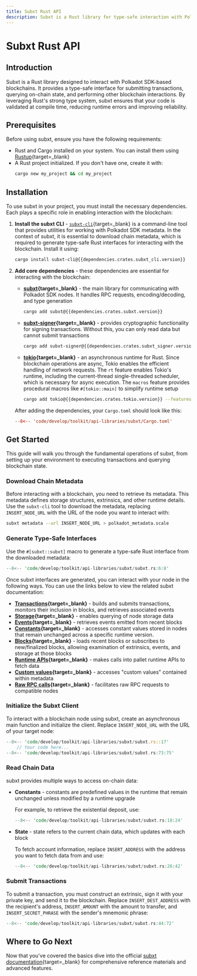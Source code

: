 ```yaml
---
title: Subxt Rust API
description: Subxt is a Rust library for type-safe interaction with Polkadot SDK blockchains, enabling transactions, state queries, runtime API access, and more.
---
```


# Subxt Rust API

## Introduction

Subxt is a Rust library designed to interact with Polkadot SDK-based blockchains. It provides a type-safe interface for submitting transactions, querying on-chain state, and performing other blockchain interactions. By leveraging Rust's strong type system, subxt ensures that your code is validated at compile time, reducing runtime errors and improving reliability.

## Prerequisites

Before using subxt, ensure you have the following requirements:

- Rust and Cargo installed on your system. You can install them using [Rustup](https://rustup.rs/){target=\_blank}
- A Rust project initialized. If you don't have one, create it with:
    ```bash
    cargo new my_project && cd my_project
    ```

## Installation

To use subxt in your project, you must install the necessary dependencies. Each plays a specific role in enabling interaction with the blockchain:

1. **Install the subxt CLI** - [`subxt-cli`](https://crates.io/crates/subxt-cli){target=\_blank} is a command-line tool that provides utilities for working with Polkadot SDK metadata. In the context of subxt, it is essential to download chain metadata, which is required to generate type-safe Rust interfaces for interacting with the blockchain. Install it using:

    ```bash
    cargo install subxt-cli@{{dependencies.crates.subxt_cli.version}}
    ```

2. **Add core dependencies** - these dependencies are essential for interacting with the blockchain:

    - **[subxt](https://crates.io/crates/subxt){target=\_blank}** - the main library for communicating with Polkadot SDK nodes. It handles RPC requests, encoding/decoding, and type generation

        ```bash
        cargo add subxt@{{dependencies.crates.subxt.version}}
        ```

    - **[subxt-signer](https://crates.io/crates/subxt-signer){target=\_blank}** - provides cryptographic functionality for signing transactions. Without this, you can only read data but cannot submit transactions

        ```bash
        cargo add subxt-signer@{{dependencies.crates.subxt_signer.version}}
        ```

    - **[tokio](https://crates.io/crates/tokio){target=\_blank}** - an asynchronous runtime for Rust. Since blockchain operations are async, Tokio enables the efficient handling of network requests. The `rt` feature enables Tokio's runtime, including the current-thread single-threaded scheduler, which is necessary for async execution. The `macros` feature provides procedural macros like `#[tokio::main]` to simplify runtime setup

        ```bash
        cargo add tokio@{{dependencies.crates.tokio.version}} --features rt,macros
        ```

    After adding the dependencies, your `Cargo.toml` should look like this:

    ```toml
    --8<-- 'code/develop/toolkit/api-libraries/subxt/Cargo.toml'
    ```

## Get Started

This guide will walk you through the fundamental operations of subxt, from setting up your environment to executing transactions and querying blockchain state.

### Download Chain Metadata

Before interacting with a blockchain, you need to retrieve its metadata. This metadata defines storage structures, extrinsics, and other runtime details. Use the `subxt-cli` tool to download the metadata, replacing `INSERT_NODE_URL` with the URL of the node you want to interact with:

```bash
subxt metadata --url INSERT_NODE_URL > polkadot_metadata.scale
```

### Generate Type-Safe Interfaces

Use the `#[subxt::subxt]` macro to generate a type-safe Rust interface from the downloaded metadata:

```rust
--8<-- 'code/develop/toolkit/api-libraries/subxt/subxt.rs:6:8'
```

Once subxt interfaces are generated, you can interact with your node in the following ways. You can use the links below to view the related subxt documentation:

- **[Transactions](https://docs.rs/subxt/latest/subxt/book/usage/transactions/index.html){target=\_blank}** - builds and submits transactions, monitors their inclusion in blocks, and retrieves associated events
- **[Storage](https://docs.rs/subxt/latest/subxt/book/usage/storage/index.html){target=\_blank}** - enables querying of node storage data
- **[Events](https://docs.rs/subxt/latest/subxt/book/usage/events/index.html){target=\_blank}** - retrieves events emitted from recent blocks
- **[Constants](https://docs.rs/subxt/latest/subxt/book/usage/constants/index.html){target=\_blank}** - accesses constant values stored in nodes that remain unchanged across a specific runtime version.
- **[Blocks](https://docs.rs/subxt/latest/subxt/book/usage/blocks/index.html){target=\_blank}** - loads recent blocks or subscribes to new/finalized blocks, allowing examination of extrinsics, events, and storage at those blocks
- **[Runtime APIs](https://docs.rs/subxt/latest/subxt/book/usage/runtime_apis/index.html){target=\_blank}** - makes calls into pallet runtime APIs to fetch data
- **[Custom values](https://docs.rs/subxt/latest/subxt/book/usage/custom_values/index.html){target=\_blank}** - accesses "custom values" contained within metadata
- **[Raw RPC calls](https://docs.rs/subxt/latest/subxt/book/usage/rpc/index.html){target=\_blank}** - facilitates raw RPC requests to compatible nodes

### Initialize the Subxt Client

To interact with a blockchain node using subxt, create an asynchronous main function and initialize the client. Replace `INSERT_NODE_URL` with the URL of your target node:

```rust
--8<-- 'code/develop/toolkit/api-libraries/subxt/subxt.rs::17'
    // Your code here...
--8<-- 'code/develop/toolkit/api-libraries/subxt/subxt.rs:73:75'
```

### Read Chain Data

subxt provides multiple ways to access on-chain data:

- **Constants** - constants are predefined values in the runtime that remain unchanged unless modified by a runtime upgrade

    For example, to retrieve the existential deposit, use:
    
    ```rust
    --8<-- 'code/develop/toolkit/api-libraries/subxt/subxt.rs:18:24'
    ```

- **State** - state refers to the current chain data, which updates with each block

    To fetch account information, replace `INSERT_ADDRESS` with the address you want to fetch data from and use:

    ```rust
    --8<-- 'code/develop/toolkit/api-libraries/subxt/subxt.rs:26:42'
    ```

### Submit Transactions

To submit a transaction, you must construct an extrinsic, sign it with your private key, and send it to the blockchain. Replace `INSERT_DEST_ADDRESS` with the recipient's address, `INSERT_AMOUNT` with the amount to transfer, and `INSERT_SECRET_PHRASE` with the sender's mnemonic phrase:

```rust
--8<-- 'code/develop/toolkit/api-libraries/subxt/subxt.rs:44:72'
```

## Where to Go Next

Now that you've covered the basics dive into the official [subxt documentation](https://docs.rs/subxt/latest/subxt/book/index.html){target=\_blank} for comprehensive reference materials and advanced features.
